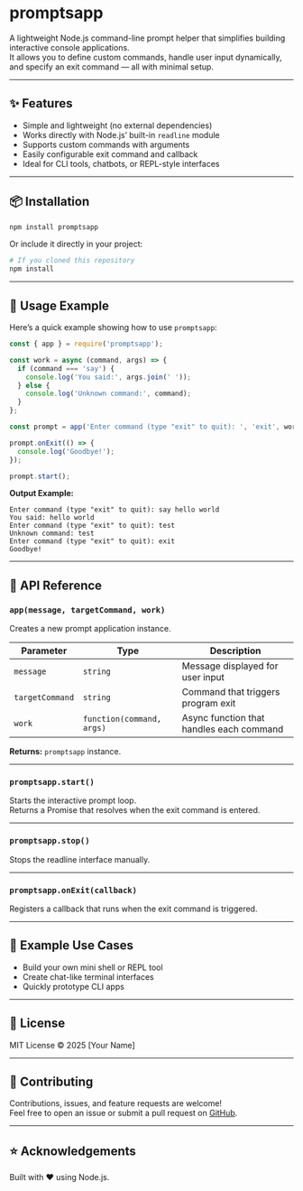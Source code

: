 # promptsapp

A lightweight Node.js command-line prompt helper that simplifies building interactive console applications.  
It allows you to define custom commands, handle user input dynamically, and specify an exit command — all with minimal setup.

---

## ✨ Features

- Simple and lightweight (no external dependencies)
- Works directly with Node.js’ built-in `readline` module
- Supports custom commands with arguments
- Easily configurable exit command and callback
- Ideal for CLI tools, chatbots, or REPL-style interfaces

---

## 📦 Installation

```bash
npm install promptsapp
```

Or include it directly in your project:

```bash
# If you cloned this repository
npm install
```

---

## 🚀 Usage Example

Here’s a quick example showing how to use `promptsapp`:

```js
const { app } = require('promptsapp');

const work = async (command, args) => {
  if (command === 'say') {
    console.log('You said:', args.join(' '));
  } else {
    console.log('Unknown command:', command);
  }
};

const prompt = app('Enter command (type "exit" to quit): ', 'exit', work);

prompt.onExit(() => {
  console.log('Goodbye!');
});

prompt.start();
```

**Output Example:**
```
Enter command (type "exit" to quit): say hello world
You said: hello world
Enter command (type "exit" to quit): test
Unknown command: test
Enter command (type "exit" to quit): exit
Goodbye!
```

---

## 🧩 API Reference

### `app(message, targetCommand, work)`

Creates a new prompt application instance.

| Parameter | Type | Description |
|------------|------|-------------|
| `message` | `string` | Message displayed for user input |
| `targetCommand` | `string` | Command that triggers program exit |
| `work` | `function(command, args)` | Async function that handles each command |

**Returns:** `promptsapp` instance.

---

### `promptsapp.start()`

Starts the interactive prompt loop.  
Returns a Promise that resolves when the exit command is entered.

---

### `promptsapp.stop()`

Stops the readline interface manually.

---

### `promptsapp.onExit(callback)`

Registers a callback that runs when the exit command is triggered.

---

## 🧠 Example Use Cases

- Build your own mini shell or REPL tool  
- Create chat-like terminal interfaces  
- Quickly prototype CLI apps

---

## 🧾 License

MIT License © 2025 [Your Name]

---

## 💬 Contributing

Contributions, issues, and feature requests are welcome!  
Feel free to open an issue or submit a pull request on [GitHub](https://github.com/yourusername/promptsapp).

---

## ⭐ Acknowledgements

Built with ❤️ using Node.js.
